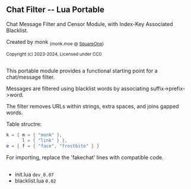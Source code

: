 ## Chat Filter -- Lua Portable

Chat Message Filter and Censor Module, with Index-Key Associated Blacklist.

Created by monk <sub>(monk.moe @ [SquareOne](https://discord.gg/pE4Tu3cf23))</sub>

<sup>Copyright (c) 2023-2024, Licensed under CC0</sup>

##
This portable module provides a functional starting point for a chat/message filter.

Messages are filtered using blacklist words by associating suffix->prefix->word.  

The filter removes URLs within strings, extra spaces, and joins gapped words.

Table structre:
```lua
k = { m = { "monk" },
      l = { "link" } },
e = { f = { "face", "frostbite" } }
```

For importing, replace the 'fakechat' lines with compatible code.

##

- init.lua `dev_0.07`
- blacklist.lua `0.02`